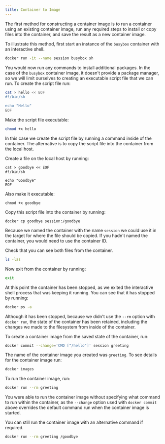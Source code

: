 ```yaml
---
title: Container to Image
---
```


The first method for constructing a container image is to run a container using an existing container image, run any required steps to install or copy files into the container, and save the result as a new container image.

To illustrate this method, first start an instance of the `busybox` container with an interactive shell.

```bash
docker run -it --name session busybox sh
```

You would now run any commands to install additional packages. In the case of the `busybox` container image, it doesn't provide a package manager, so we will limit ourselves to creating an executable script file that we can run. To create the script file run:

```bash
cat > hello << EOF
#!/bin/sh

echo "Hello"
EOF
```

Make the script file executable:

```bash
chmod +x hello
```

In this case we create the script file by running a command inside of the container. The alternative is to copy the script file into the container from the local host.

Create a file on the local host by running:

```bash-2
cat > goodbye << EOF
#!/bin/sh

echo "Goodbye"
EOF
```

Also make it executable:

```bash-2
chmod +x goodbye
```

Copy this script file into the container by running:

```bash-2
docker cp goodbye session:/goodbye
```

Because we named the container with the name `session` we could use it in the target for where the file should be copied. If you hadn't named the container, you would need to use the container ID.

Check that you can see both files from the container.

```bash
ls -las
```

Now exit from the container by running:

```bash
exit
```

At this point the container has been stopped, as we exited the interactive shell process that was keeping it running. You can see that it has stopped by running:

```bash
docker ps -a
```

Although it has been stopped, because we didn't use the `--rm` option with `docker run`, the state of the container has been retained, including the changes we made to the filesystem from inside of the container.

To create a container image from the saved state of the container, run:

```bash
docker commit --change='CMD ["/hello"]' session greeting
```

The name of the container image you created was `greeting`. To see details for the container image run:

```bash
docker images
```

To run the container image, run:

```bash
docker run --rm greeting
```

You were able to run the container image without specifying what command to run within the container, as the `--change` option used with `docker commit` above overrides the default command run when the container image is started.

You can still run the container image with an alternative command if required.

```bash
docker run --rm greeting /goodbye
```
